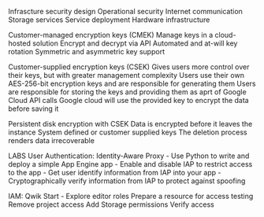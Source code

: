 Infrascture security design
  Operational security
  Internet communication
  Storage services
  Service deployment
  Hardware infrastructure


Customer-managed encryption keys (CMEK)
  Manage keys in a cloud-hosted solution
  Encrypt and decrypt via API
  Automated and at-will key rotation
  Symmetric and asymmetric key support

Customer-supplied encryption keys (CSEK)
  Gives users more control over their keys, but with greater management complexity
  Users use their own AES-256-bit encryption keys and are responsible for generating them
  Users are responsible for storing the keys and providing them as aprt of Google Cloud API calls
  Google cloud will use the provided key to encrypt the data before saving it

Persistent disk encryption with CSEK
  Data is encrypted before it leaves the instance
  System defined or customer supplied keys
  The deletion process renders data irrecoverable


LABS
  User Authentication: Identity-Aware Proxy
    - Use Python to write and deploy a simple App Engine app
    - Enable and disable IAP to restrict access to the app
    - Get user identify information from IAP into your app
    - Cryptographically verify information from IAP to protect against spoofing

  IAM: Qwik Start
    - Explore editor roles
    Prepare a resource for access testing
    Remove project access
    Add Storage permissions
    Verify access